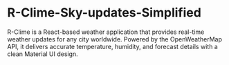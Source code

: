 # R-Clime-Sky-updates-Simplified
R-Clime is a React-based weather application that provides real-time weather updates for any city worldwide. Powered by the OpenWeatherMap API, it delivers accurate temperature, humidity, and forecast details with a clean Material UI design.

